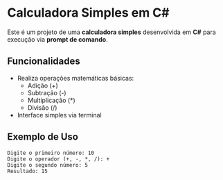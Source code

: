 # Calculadora Simples em C#

Este é um projeto de uma **calculadora simples** desenvolvida em **C#** para execução via **prompt de comando**.

## Funcionalidades

- Realiza operações matemáticas básicas:
  - Adição (+)
  - Subtração (-)
  - Multiplicação (*)
  - Divisão (/)
- Interface simples via terminal

## Exemplo de Uso

```
Digite o primeiro número: 10
Digite o operador (+, -, *, /): +
Digite o segundo número: 5
Resultado: 15
```

